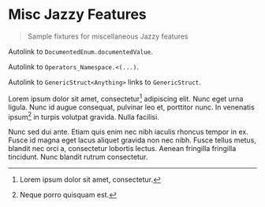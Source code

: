 # Misc Jazzy Features

> Sample fixtures for miscellaneous Jazzy features

Autolink to `DocumentedEnum.documentedValue`.

Autolink to `Operators_Namespace.<(...)`.

Autolink to `GenericStruct<Anything>` links to `GenericStruct`.

Lorem ipsum dolor sit amet, consectetur[^2] adipiscing elit. Nunc eget urna
ligula. Nunc id augue consequat, pulvinar leo et, porttitor nunc. In venenatis
ipsum[^1] in turpis volutpat gravida. Nulla facilisi.

Nunc sed dui ante. Etiam quis enim nec nibh iaculis rhoncus tempor in ex. Fusce id magna eget lacus aliquet gravida non nec nibh. Fusce tellus metus, blandit nec orci a, consectetur lobortis lectus. Aenean fringilla fringilla tincidunt. Nunc blandit rutrum consectetur.

[^1]: Neque porro quisquam est.
[^2]: Lorem ipsum dolor sit amet, consectetur.
